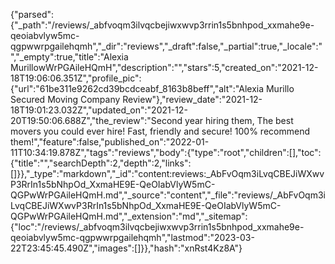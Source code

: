{"parsed":{"_path":"/reviews/_abfvoqm3ilvqcbejiwxwvp3rrin1s5bnhpod_xxmahe9e-qeoiabvlyw5mc-qgpwwrpgailehqmh","_dir":"reviews","_draft":false,"_partial":true,"_locale":"","_empty":true,"title":"Alexia MurillowWrPGAileHQmH","description":"","stars":5,"created_on":"2021-12-18T19:06:06.351Z","profile_pic":{"url":"61be311e9262cd39bcdceabf_8163b8beff","alt":"Alexia Murillo Secured Moving Company Review"},"review_date":"2021-12-18T19:01:23.032Z","updated_on":"2021-12-20T19:50:06.688Z","the_review":"Second year hiring them, The best movers you could ever hire! Fast, friendly and secure! 100% recommend them!","feature":false,"published_on":"2022-01-11T10:34:19.878Z","tags":"reviews","body":{"type":"root","children":[],"toc":{"title":"","searchDepth":2,"depth":2,"links":[]}},"_type":"markdown","_id":"content:reviews:_AbFvOqm3iLvqCBEJiWXwvP3RrIn1s5bNhpOd_XxmaHE9E-QeOIabVlyW5mC-QGPwWrPGAileHQmH.md","_source":"content","_file":"reviews/_AbFvOqm3iLvqCBEJiWXwvP3RrIn1s5bNhpOd_XxmaHE9E-QeOIabVlyW5mC-QGPwWrPGAileHQmH.md","_extension":"md","_sitemap":{"loc":"/reviews/_abfvoqm3ilvqcbejiwxwvp3rrin1s5bnhpod_xxmahe9e-qeoiabvlyw5mc-qgpwwrpgailehqmh","lastmod":"2023-03-22T23:45:45.490Z","images":[]}},"hash":"xnRst4Kz8A"}